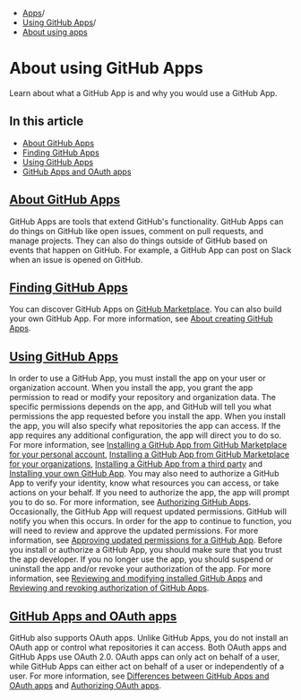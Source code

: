   * [Apps](https://docs.github.com/en/apps "Apps")/
  * [Using GitHub Apps](https://docs.github.com/en/apps/using-github-apps "Using GitHub Apps")/
  * [About using apps](https://docs.github.com/en/apps/using-github-apps/about-using-github-apps "About using apps")


# About using GitHub Apps
Learn about what a GitHub App is and why you would use a GitHub App.
## In this article
  * [About GitHub Apps](https://docs.github.com/en/apps/using-github-apps/about-using-github-apps#about-github-apps)
  * [Finding GitHub Apps](https://docs.github.com/en/apps/using-github-apps/about-using-github-apps#finding-github-apps)
  * [Using GitHub Apps](https://docs.github.com/en/apps/using-github-apps/about-using-github-apps#using-github-apps)
  * [GitHub Apps and OAuth apps](https://docs.github.com/en/apps/using-github-apps/about-using-github-apps#github-apps-and-oauth-apps)


## [About GitHub Apps](https://docs.github.com/en/apps/using-github-apps/about-using-github-apps#about-github-apps)
GitHub Apps are tools that extend GitHub's functionality. GitHub Apps can do things on GitHub like open issues, comment on pull requests, and manage projects. They can also do things outside of GitHub based on events that happen on GitHub. For example, a GitHub App can post on Slack when an issue is opened on GitHub.
## [Finding GitHub Apps](https://docs.github.com/en/apps/using-github-apps/about-using-github-apps#finding-github-apps)
You can discover GitHub Apps on [GitHub Marketplace](https://github.com/marketplace).
You can also build your own GitHub App. For more information, see [About creating GitHub Apps](https://docs.github.com/en/apps/creating-github-apps/setting-up-a-github-app/about-creating-github-apps).
## [Using GitHub Apps](https://docs.github.com/en/apps/using-github-apps/about-using-github-apps#using-github-apps)
In order to use a GitHub App, you must install the app on your user or organization account. When you install the app, you grant the app permission to read or modify your repository and organization data. The specific permissions depends on the app, and GitHub will tell you what permissions the app requested before you install the app. When you install the app, you will also specify what repositories the app can access. If the app requires any additional configuration, the app will direct you to do so. For more information, see [Installing a GitHub App from GitHub Marketplace for your personal account](https://docs.github.com/en/apps/using-github-apps/installing-a-github-app-from-github-marketplace-for-your-personal-account), [Installing a GitHub App from GitHub Marketplace for your organizations](https://docs.github.com/en/apps/using-github-apps/installing-a-github-app-from-github-marketplace-for-your-organizations), [Installing a GitHub App from a third party](https://docs.github.com/en/apps/using-github-apps/installing-a-github-app-from-a-third-party) and [Installing your own GitHub App](https://docs.github.com/en/apps/using-github-apps/installing-your-own-github-app).
You may also need to authorize a GitHub App to verify your identity, know what resources you can access, or take actions on your behalf. If you need to authorize the app, the app will prompt you to do so. For more information, see [Authorizing GitHub Apps](https://docs.github.com/en/apps/using-github-apps/authorizing-github-apps).
Occasionally, the GitHub App will request updated permissions. GitHub will notify you when this occurs. In order for the app to continue to function, you will need to review and approve the updated permissions. For more information, see [Approving updated permissions for a GitHub App](https://docs.github.com/en/apps/using-github-apps/approving-updated-permissions-for-a-github-app).
Before you install or authorize a GitHub App, you should make sure that you trust the app developer. If you no longer use the app, you should suspend or uninstall the app and/or revoke your authorization of the app. For more information, see [Reviewing and modifying installed GitHub Apps](https://docs.github.com/en/apps/using-github-apps/reviewing-and-modifying-installed-github-apps#blocking-access) and [Reviewing and revoking authorization of GitHub Apps](https://docs.github.com/en/apps/using-github-apps/reviewing-your-authorized-integrations).
## [GitHub Apps and OAuth apps](https://docs.github.com/en/apps/using-github-apps/about-using-github-apps#github-apps-and-oauth-apps)
GitHub also supports OAuth apps. Unlike GitHub Apps, you do not install an OAuth app or control what repositories it can access.
Both OAuth apps and GitHub Apps use OAuth 2.0.
OAuth apps can only act on behalf of a user, while GitHub Apps can either act on behalf of a user or independently of a user.
For more information, see [Differences between GitHub Apps and OAuth apps](https://docs.github.com/en/apps/oauth-apps/building-oauth-apps/differences-between-github-apps-and-oauth-apps) and [Authorizing OAuth apps](https://docs.github.com/en/apps/oauth-apps/using-oauth-apps/authorizing-oauth-apps).
